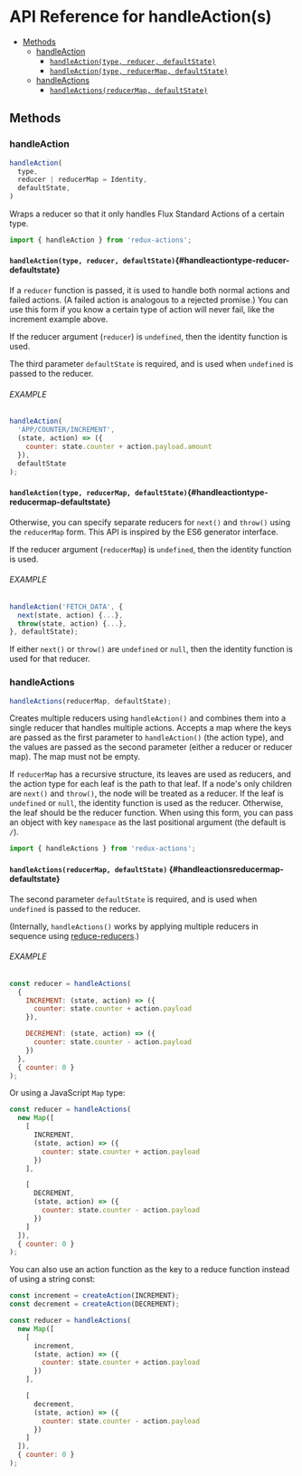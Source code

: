 # API Reference for handleAction(s)

- [Methods](#methods)
  - [handleAction](#handleaction)
    - [`handleAction(type, reducer, defaultState)`](#handleactiontype-reducer-defaultstate)
    - [`handleAction(type, reducerMap, defaultState)`](#handleactiontype-reducermap-defaultstate)
  - [handleActions](#handleactions)
    - [`handleActions(reducerMap, defaultState)`](#handleactionsreducermap-defaultstate)

## Methods

### handleAction

```js
handleAction(
  type,
  reducer | reducerMap = Identity,
  defaultState,
)
```

Wraps a reducer so that it only handles Flux Standard Actions of a certain type.

```js
import { handleAction } from 'redux-actions';
```

#### `handleAction(type, reducer, defaultState)`{#handleactiontype-reducer-defaultstate}

If a `reducer` function is passed, it is used to handle both normal actions and failed actions. (A failed action is analogous to a rejected promise.) You can use this form if you know a certain type of action will never fail, like the increment example above.

If the reducer argument (`reducer`) is `undefined`, then the identity function is used.

The third parameter `defaultState` is required, and is used when `undefined` is passed to the reducer.

###### EXAMPLE

```js
handleAction(
  'APP/COUNTER/INCREMENT',
  (state, action) => ({
    counter: state.counter + action.payload.amount
  }),
  defaultState
);
```

#### `handleAction(type, reducerMap, defaultState)`{#handleactiontype-reducermap-defaultstate}

Otherwise, you can specify separate reducers for `next()` and `throw()` using the `reducerMap` form. This API is inspired by the ES6 generator interface.

If the reducer argument (`reducerMap`) is `undefined`, then the identity function is used.

###### EXAMPLE

```js
handleAction('FETCH_DATA', {
  next(state, action) {...},
  throw(state, action) {...},
}, defaultState);
```

If either `next()` or `throw()` are `undefined` or `null`, then the identity function is used for that reducer.

### handleActions

```js
handleActions(reducerMap, defaultState);
```

Creates multiple reducers using `handleAction()` and combines them into a single reducer that handles multiple actions. Accepts a map where the keys are passed as the first parameter to `handleAction()` (the action type), and the values are passed as the second parameter (either a reducer or reducer map). The map must not be empty.

If `reducerMap` has a recursive structure, its leaves are used as reducers, and the action type for each leaf is the path to that leaf. If a node's only children are `next()` and `throw()`, the node will be treated as a reducer. If the leaf is `undefined` or `null`, the identity function is used as the reducer. Otherwise, the leaf should be the reducer function. When using this form, you can pass an object with key `namespace` as the last positional argument (the default is `/`).

```js
import { handleActions } from 'redux-actions';
```

#### `handleActions(reducerMap, defaultState)` {#handleactionsreducermap-defaultstate}

The second parameter `defaultState` is required, and is used when `undefined` is passed to the reducer.

(Internally, `handleActions()` works by applying multiple reducers in sequence using [reduce-reducers](https://github.com/redux-utilities/reduce-reducers).)

###### EXAMPLE

```js
const reducer = handleActions(
  {
    INCREMENT: (state, action) => ({
      counter: state.counter + action.payload
    }),

    DECREMENT: (state, action) => ({
      counter: state.counter - action.payload
    })
  },
  { counter: 0 }
);
```

Or using a JavaScript `Map` type:

```js
const reducer = handleActions(
  new Map([
    [
      INCREMENT,
      (state, action) => ({
        counter: state.counter + action.payload
      })
    ],

    [
      DECREMENT,
      (state, action) => ({
        counter: state.counter - action.payload
      })
    ]
  ]),
  { counter: 0 }
);
```

You can also use an action function as the key to a reduce function instead of using a string const:

```js
const increment = createAction(INCREMENT);
const decrement = createAction(DECREMENT);

const reducer = handleActions(
  new Map([
    [
      increment,
      (state, action) => ({
        counter: state.counter + action.payload
      })
    ],

    [
      decrement,
      (state, action) => ({
        counter: state.counter - action.payload
      })
    ]
  ]),
  { counter: 0 }
);
```
